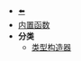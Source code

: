 - [⬅️](programming/python/)
- [内置函数](programming/python/built-in-functions/)
- **分类**
    - [类型构造器](programming/python/built-in-functions/type-constructor)
